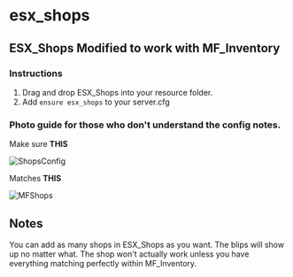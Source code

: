 # esx_shops
## ESX_Shops Modified to work with MF_Inventory

### Instructions
1) Drag and drop ESX_Shops into your resource folder.
2) Add `ensure esx_shops` to your server.cfg


### Photo guide for those who don't understand the config notes.
Make sure **THIS**

![ShopsConfig](https://i.imgur.com/sXwQJYW.png)


Matches **THIS**

![MFShops](https://i.imgur.com/IfyHbOS.png)


## Notes

You can add as many shops in ESX_Shops as you want. The blips will show up no matter what. The shop won't actually work unless you have everything matching perfectly within MF_Inventory.
